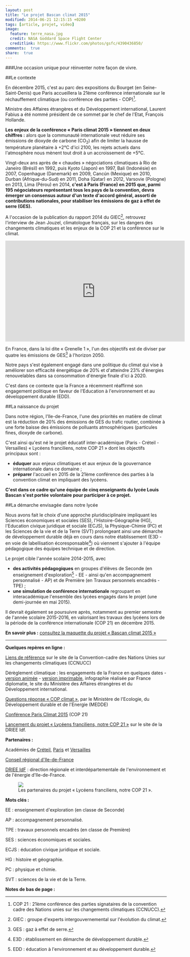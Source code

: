 ```yaml
---
layout: post
title: "Le projet Bascan climat 2015"
modified: 2014-06-21 12:15:15 +0200
tags: [article, projet, video]
image:
  feature: terre_nasa.jpg
  credit: NASA Goddard Space Flight Center
  creditlink: https://www.flickr.com/photos/gsfc/4390436850/
comments:  true
share:  true
---
```

###Une occasion unique pour réinventer notre façon de vivre.

##Le contexte

En décembre 2015, c'est au parc des expositions du Bourget (en Seine-Saint-Denis) que Paris accueillera la 21ème conférence internationale sur le réchauffement climatique (ou conférence des parties - COP)[^1].

Ministre des Affaires étrangères et du Développement international, Laurent Fabius a été nommé président de ce sommet par le chef de l'Etat, François Hollande.

**Les enjeux de la conférence « Paris climat 2015 » tiennent en deux chiffres :** alors que la communauté internationale veut réduire ses émissions de dioxyde de carbone (CO<sub>2</sub>) afin de limiter la hausse de température planétaire à +2°C d'ici 2100, les rejets actuels dans l'atmosphère nous mènent tout droit à un accroissement de +5°C.

Vingt-deux ans après de « chaudes » négociations climatiques à Rio de Janeiro (Brésil) en 1992, puis Kyoto (Japon) en 1997, Bali (Indonésie) en 2007, Copenhague (Danemark) en 2009, Canc&uacute;n (Mexique) en 2010, Durban (Afrique-du-Sud) en 2011, Doha (Qatar) en 2012, Varsovie (Pologne) en 2013, Lima (Pérou) en 2014, **c'est à Paris (France) en 2015 que, parmi 195 négociateurs représentant tous les pays de la convention, devra émerger un consensus autour d'un texte d'accord général, assorti de contributions nationales, pour stabiliser les émissions de gaz à effet de serre (GES).**

A l'occasion de la publication du rapport 2014 du GIEC[^3], retrouvez l'interview de Jean Jouzel, climatologue français, sur les dangers des changements climatiques et les enjeux de la COP 21 et la conférence sur le climat.

<iframe width="560" height="315" src="http://www.youtube.com/embed/4IpbF5kYYJs?rel=0" frameborder="0"></iframe>

En France, dans la loi dite « Grenelle 1 », l'un des objectifs est de diviser par quatre les émissions de GES[^2] à l'horizon 2050.

Notre pays s'est également engagé dans une politique du climat qui vise à améliorer son efficacité énergétique de 20% et d'atteindre 23% d'énergies renouvelables dans sa consommation d'énergie finale d'ici à 2020.

C'est dans ce contexte que la France a récemment réaffirmé son engagement politique en faveur de l'Education à l'environnement et au développement durable (EDD).

##La naissance du projet

Dans notre région, l'Ile-de-France, l'une des priorités en matière de climat est la réduction de 20% des émissions de GES du trafic routier, combinée à une forte baisse des émissions de polluants atmosphériques (particules fines, dioxyde de carbone).

C'est ainsi qu'est né le projet éducatif inter-académique (Paris - Créteil - Versailles) « Lycéens franciliens, notre COP 21 » dont les objectifs principaux sont :

- **éduquer** aux enjeux climatiques et aux enjeux de la gouvernance internationale dans ce domaine ;
- **préparer** l'accueil en 2015 de la 21ème conférence des parties à la convention climat en impliquant des lycéens.

**C'est dans ce cadre qu'une équipe de cinq enseignants du lycée Louis Bascan s'est portée volontaire pour participer à ce projet.**

##La démarche envisagée dans notre lycée

Nous avons fait le choix d'une approche pluridisciplinaire impliquant les Sciences économiques et sociales (SES), l'Histoire-Géographie (HG), l'Education civique juridique et sociale (ECJS), la Physique-Chimie (PC) et les Sciences de la vie et de la Terre (SVT) prolongeant ainsi une démarche de développement durable déjà en cours dans notre établissement (E3D - en voie de labellisation écoresponsable[^5]) où viennent s'ajouter à l'équipe pédagogique des équipes technique et de direction.

Le projet cible l'année scolaire 2014-2015, avec

- **des activités pédagogiques** en groupes d'élèves de Seconde (en enseignement d'exploration[^4] - EE - ainsi qu'en accompagnement personnalisé - AP) et de Première (en Travaux personnels encadrés - TPE) ;
- **une simulation de conférence internationale** regroupant en interacadémique l'ensemble des lycées engagés dans le projet (une demi-journée en mai 2015).

Il devrait également se poursuivre après, notamment au premier semestre de l'année scolaire 2015-2016, en valorisant les travaux des lycéens lors de la période de la conférence internationale (COP 21) en décembre 2015.

**En savoir plus :** [consultez la maquette du projet « Bascan climat 2015 »](#)

---
**Quelques repères en ligne :**

[Liens de référence](https://unfccc.int/portal_francophone/liens_et_references/items/6588.php "Lien externe") sur le site de la Convention-cadre des Nations Unies sur les changements climatiques (CCNUCC)

Dérèglement climatique : les engagements de la France en quelques dates - [version animée](http://webapps.france-diplomatie.info/cop21/ "Lien externe") - [version imprimable](http://www.diplomatie.gouv.fr/fr/IMG/pdf/infographie_parallaxe_PRINT_cle0f89be.pdf "Document destiné à l'impression, au format pdf - 502,3 Ko"), infographie réalisée par France diplomatie, le site du Ministère des Affaires étrangères et du Développement international.

[Questions réponse « COP climat »](http://www.ac-paris.fr/portail/upload/docs/application/x-octetstream/2014-05/annexe_i_-_fiche_medde_presentation_cop_2015.pdf "Document destiné à l'impression, au format pdf - 70,96 Ko"), par le Ministère de l'Ecologie, du Développement durable et de l'Energie (MEDDE)

[Conférence Paris Climat 2015](http://www.diplomatie.gouv.fr/fr/politique-etrangere-de-la-france/environnement-et-developpement/conference-paris-climat-2015-cop21/ "Lien externe") (COP 21)

[Lancement du projet « Lycéens franciliens, notre COP 21 »](http://www.driee.ile-de-france.developpement-durable.gouv.fr/lancement-du-projet-lyceens-a1862.html "Lien externe") sur le site de la DRIEE Idf.

**Partenaires :**

Académies de [Créteil](http://www.ac-creteil.fr "Lien externe"), [Paris](https://www.ac-paris.fr "Lien externe") et [Versailles](http://www.ac-versailles.fr "Lien externe")

[Conseil régional d'Ile-de-France](http://www.iledefrance.fr "Lien externe")

[DRIEE IdF](http://www.driee.ile-de-france.developpement-durable.gouv.fr "Lien externe") : direction régionale et interdépartementale de l'environnement et de l'énergie d'Ile-de-France.

<figure>
	<img src="http://bit.ly/1nrqcgE">
	<figcaption>Les partenaires du projet « Lycéens franciliens, notre COP 21 ».</figcaption>
</figure>

**Mots clés :**

EE : enseignement d'exploration (en classe de Seconde)

AP : accompagnement personnalisé.

TPE : travaux personnels encadrés (en classe de Première)

SES : sciences économiques et sociales.

ECJS : éducation civique juridique et sociale.

HG : histoire et géographie.

PC : physique et chimie.

SVT : sciences de la vie et de la Terre.

**Notes de bas de page :**

[^1]: COP 21 : 21ème conférence des parties signataires de la convention cadre des Nations unies sur les changements climatiques (CCNUCC).

[^2]: GES : gaz à effet de serre.

[^3]: GIEC : groupe d'experts intergouvernemental sur l'évolution du climat.

[^4]: EDD : éducation à l'environnement et au développement durable.

[^5]: E3D : établissement en démarche de développement durable.